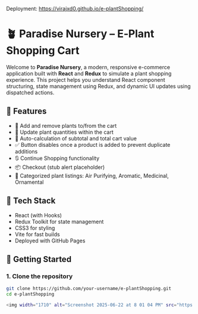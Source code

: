 Deployment: https://virajxd0.github.io/e-plantShopping/

# 🪴 Paradise Nursery – E‑Plant Shopping Cart

Welcome to **Paradise Nursery**, a modern, responsive e-commerce application built with **React** and **Redux** to simulate a plant shopping experience. This project helps you understand React component structuring, state management using Redux, and dynamic UI updates using dispatched actions.

## 🌿 Features

- 🛒 Add and remove plants to/from the cart
- 🔄 Update plant quantities within the cart
- 💸 Auto-calculation of subtotal and total cart value
- ✅ Button disables once a product is added to prevent duplicate additions
- 🔃 Continue Shopping functionality
- 📦 Checkout (stub alert placeholder)
- 🌱 Categorized plant listings: Air Purifying, Aromatic, Medicinal, Ornamental

## 🧱 Tech Stack

-  React (with Hooks)
-  Redux Toolkit for state management
-  CSS3 for styling
-  Vite for fast builds
-  Deployed with GitHub Pages

## 🚀 Getting Started

### 1. Clone the repository

```bash
git clone https://github.com/your-username/e-plantShopping.git
cd e-plantShopping

<img width="1710" alt="Screenshot 2025-06-22 at 8 01 04 PM" src="https://github.com/user-attachments/assets/d72d5912-ec16-4172-a253-37e497963202" />
